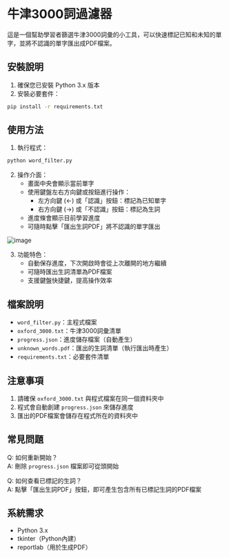 # 牛津3000詞過濾器

這是一個幫助學習者篩選牛津3000詞彙的小工具，可以快速標記已知和未知的單字，並將不認識的單字匯出成PDF檔案。

## 安裝說明

1. 確保您已安裝 Python 3.x 版本
2. 安裝必要套件：

```bash
pip install -r requirements.txt
```

## 使用方法

1. 執行程式：

```bash
python word_filter.py
```

2. 操作介面：
   - 畫面中央會顯示當前單字
   - 使用鍵盤左右方向鍵或按鈕進行操作：
     - 左方向鍵 (←) 或「認識」按鈕：標記為已知單字
     - 右方向鍵 (→) 或「不認識」按鈕：標記為生詞
   - 進度條會顯示目前學習進度
   - 可隨時點擊「匯出生詞PDF」將不認識的單字匯出

![image](./image.png)

3. 功能特色：
   - 自動保存進度，下次開啟時會從上次離開的地方繼續
   - 可隨時匯出生詞清單為PDF檔案
   - 支援鍵盤快捷鍵，提高操作效率

## 檔案說明

- `word_filter.py`：主程式檔案
- `oxford_3000.txt`：牛津3000詞彙清單
- `progress.json`：進度儲存檔案（自動產生）
- `unknown_words.pdf`：匯出的生詞清單（執行匯出時產生）
- `requirements.txt`：必要套件清單

## 注意事項

1. 請確保 `oxford_3000.txt` 與程式檔案在同一個資料夾中
2. 程式會自動創建 `progress.json` 來儲存進度
3. 匯出的PDF檔案會儲存在程式所在的資料夾中

## 常見問題

Q: 如何重新開始？  
A: 刪除 `progress.json` 檔案即可從頭開始

Q: 如何查看已標記的生詞？  
A: 點擊「匯出生詞PDF」按鈕，即可產生包含所有已標記生詞的PDF檔案

## 系統需求

- Python 3.x
- tkinter（Python內建）
- reportlab（用於生成PDF）